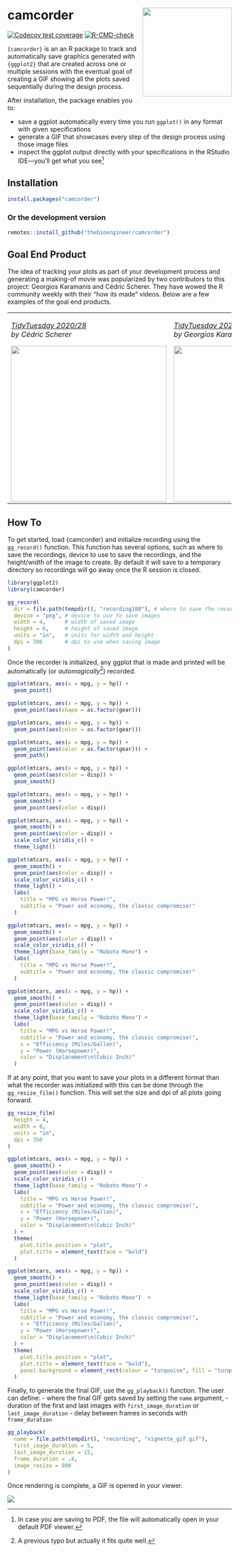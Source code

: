 
<!-- README.md is generated from README.Rmd. Please edit that file -->

# camcorder <img src='man/figures/logo.png' align="right" height="200" />

<!-- badges: start -->

[![Codecov test
coverage](https://codecov.io/gh/thebioengineer/camcorder/branch/main/graph/badge.svg)](https://app.codecov.io/gh/thebioengineer/camcorder?branch=main)
[![R-CMD-check](https://github.com/thebioengineer/camcorder/actions/workflows/R-CMD-check.yaml/badge.svg)](https://github.com/thebioengineer/camcorder/actions/workflows/R-CMD-check.yaml)
<!-- badges: end -->

`{camcorder}` is an an R package to track and automatically save
graphics generated with `{ggplot2}` that are created across one or
multiple sessions with the eventual goal of creating a GIF showing all
the plots saved sequentially during the design process.

After installation, the package enables you to:

-   save a ggplot automatically every time you run `ggplot()` in any
    format with given specifications
-   generate a GIF that showcases every step of the design process using
    those image files
-   inspect the ggplot output directly with your specifications in the
    RStudio IDE—you’ll get what you see[^1]

## Installation

``` r
install.packages("camcorder")
```

### Or the development version

``` r
remotes::install_github("thebioengineer/camcorder")
```

## Goal End Product

The idea of tracking your plots as part of your development process and
generating a making-of movie was popularized by two contributors to this
project: Georgios Karamanis and Cédric Scherer. They have wowed the R
community weekly with their “how its made” videos. Below are a few
examples of the goal end products.

<table>
<tr>
<td>
<p>
<i><a href = 'https://twitter.com/cedscherer/status/1281653392859820032'>TidyTuesday
2020/28</a><br>by Cédric Scherer</i>
</p>
<img src = "man/figures/cscherer_coffee_ratings.gif" height = "350">
</td>
<td>
<p>
<i><a href = 'https://mobile.twitter.com/geokaramanis/status/1248147973206413312'>TidyTuesday
2020/15</a><br>by Georgios Karamanis</i>
</p>
<img src = "man/figures/gkaramanis_tour_de_france.gif" height = "350">
</td>
</tr>
</table>

## How To

To get started, load {camcorder} and initialize recording using the
`gg_record()` function. This function has several options, such as where
to save the recordings, device to use to save the recordings, and the
height/width of the image to create. By default it will save to a
temporary directory so recordings will go away once the R session is
closed.

``` r
library(ggplot2)
library(camcorder)

gg_record(
  dir = file.path(tempdir(), "recording100"), # where to save the recording
  device = "png", # device to use to save images
  width = 4,      # width of saved image
  height = 6,     # height of saved image
  units = "in",   # units for width and height
  dpi = 300       # dpi to use when saving image
)
```

Once the recorder is initialized, any ggplot that is made and printed
will be automatically (or *automagically*[^2]) recorded.

``` r
ggplot(mtcars, aes(x = mpg, y = hp)) +
  geom_point()

ggplot(mtcars, aes(x = mpg, y = hp)) + 
  geom_point(aes(shape = as.factor(gear)))

ggplot(mtcars, aes(x = mpg, y = hp)) + 
  geom_point(aes(color = as.factor(gear)))

ggplot(mtcars, aes(x = mpg, y = hp)) + 
  geom_point(aes(color = as.factor(gear))) +
  geom_path()

ggplot(mtcars, aes(x = mpg, y = hp)) +
  geom_point(aes(color = disp)) +
  geom_smooth()

ggplot(mtcars, aes(x = mpg, y = hp)) +
  geom_smooth() +
  geom_point(aes(color = disp))

ggplot(mtcars, aes(x = mpg, y = hp)) + 
  geom_smooth() +
  geom_point(aes(color = disp)) +
  scale_color_viridis_c() +
  theme_light()

ggplot(mtcars, aes(x = mpg, y = hp)) + 
  geom_smooth() +
  geom_point(aes(color = disp)) +
  scale_color_viridis_c() +
  theme_light() +
  labs(
    title = "MPG vs Horse Power!",
    subtitle = "Power and economy, the classic compromise!"
  )

ggplot(mtcars, aes(x = mpg, y = hp)) + 
  geom_smooth() +
  geom_point(aes(color = disp)) +
  scale_color_viridis_c() +
  theme_light(base_family = "Roboto Mono") +
  labs(
    title = "MPG vs Horse Power!",
    subtitle = "Power and economy, the classic compromise!"
  )

ggplot(mtcars, aes(x = mpg, y = hp)) + 
  geom_smooth() +
  geom_point(aes(color = disp)) +
  scale_color_viridis_c() +
  theme_light(base_family = "Roboto Mono") +
  labs(
    title = "MPG vs Horse Power!",
    subtitle = "Power and economy, the classic compromise!", 
    x = "Efficiency (Miles/Gallon)",
    y = "Power (Horsepower)",
    color = "Displacement\n(Cubic Inch)"
  )
```

If at any point, that you want to save your plots in a different format
than what the recorder was initialized with this can be done through the
`gg_resize_film()` function. This will set the size and dpi of all plots
going forward.

``` r
gg_resize_film(
  height = 4,
  width = 6,
  units = "in",
  dpi = 350
)
```

``` r
ggplot(mtcars, aes(x = mpg, y = hp)) + 
  geom_smooth() +
  geom_point(aes(color = disp)) +
  scale_color_viridis_c() +
  theme_light(base_family = "Roboto Mono") +
  labs(
    title = "MPG vs Horse Power!",
    subtitle = "Power and economy, the classic compromise!", 
    x = "Efficiency (Miles/Gallon)",
    y = "Power (Horsepower)",
    color = "Displacement\n(Cubic Inch)"
  ) +
  theme(
    plot.title.position = "plot",
    plot.title = element_text(face = "bold")
  )

ggplot(mtcars, aes(x = mpg, y = hp)) + 
  geom_smooth() +
  geom_point(aes(color = disp)) +
  scale_color_viridis_c() +
  theme_light(base_family = "Roboto Mono")  +
  labs(
    title = "MPG vs Horse Power!",
    subtitle = "Power and economy, the classic compromise!", 
    x = "Efficiency (Miles/Gallon)",
    y = "Power (Horsepower)",
    color = "Displacement\n(Cubic Inch)"
  ) +
  theme(
    plot.title.position = "plot",
    plot.title = element_text(face = "bold"),
    panel.background = element_rect(colour = "turquoise", fill = "turquoise")
  )
```

Finally, to generate the final GIF, use the `gg_playback()` function.
The user can define: - where the final GIF gets saved by setting the
`name` argument, - duration of the first and last images with
`first_image_duration` or `last_image_duration` - delay between frames
in seconds with `frame_duration`

``` r
gg_playback(
  name = file.path(tempdir(), "recording", "vignette_gif.gif"),
  first_image_duration = 5,
  last_image_duration = 15,
  frame_duration = .4,
  image_resize = 800
)
```

Once rendering is complete, a GIF is opened in your viewer.

![](man/figures/vignette_gif.gif)

[^1]: In case you are saving to PDF, the file will automatically open in
    your default PDF viewer.

[^2]: A previous typo but actually it fits quite well.
